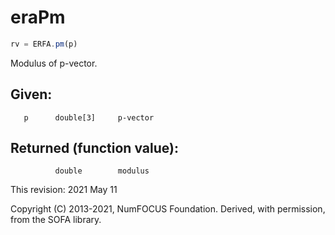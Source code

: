 # eraPm

```js
rv = ERFA.pm(p)
```

Modulus of p-vector.

## Given:
```
   p      double[3]     p-vector
```

## Returned (function value):
```
          double        modulus
```

This revision:  2021 May 11

Copyright (C) 2013-2021, NumFOCUS Foundation.
Derived, with permission, from the SOFA library.
